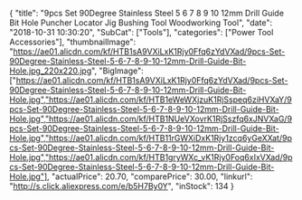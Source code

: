 {
	"title": "9pcs Set 90Degree Stainless Steel 5 6 7 8 9 10 12mm Drill Guide Bit Hole Puncher Locator Jig Bushing Tool Woodworking Tool",
	"date": "2018-10-31 10:30:20",
	"SubCat": ["Tools"],
	"categories": ["Power Tool Accessories"],
	"thumbnailImage": "https://ae01.alicdn.com/kf/HTB1sA9VXiLxK1Rjy0Ffq6zYdVXad/9pcs-Set-90Degree-Stainless-Steel-5-6-7-8-9-10-12mm-Drill-Guide-Bit-Hole.jpg_220x220.jpg",
	"BigImage": ["https://ae01.alicdn.com/kf/HTB1sA9VXiLxK1Rjy0Ffq6zYdVXad/9pcs-Set-90Degree-Stainless-Steel-5-6-7-8-9-10-12mm-Drill-Guide-Bit-Hole.jpg","https://ae01.alicdn.com/kf/HTB1eWeWXjzuK1RjSspeq6ziHVXaY/9pcs-Set-90Degree-Stainless-Steel-5-6-7-8-9-10-12mm-Drill-Guide-Bit-Hole.jpg","https://ae01.alicdn.com/kf/HTB1NUeVXovrK1RjSszfq6xJNVXaG/9pcs-Set-90Degree-Stainless-Steel-5-6-7-8-9-10-12mm-Drill-Guide-Bit-Hole.jpg","https://ae01.alicdn.com/kf/HTB11rGWXiDxK1Rjy1zcq6yGeXXat/9pcs-Set-90Degree-Stainless-Steel-5-6-7-8-9-10-12mm-Drill-Guide-Bit-Hole.jpg","https://ae01.alicdn.com/kf/HTB1gryWXc_vK1Rjy0Foq6xIxVXad/9pcs-Set-90Degree-Stainless-Steel-5-6-7-8-9-10-12mm-Drill-Guide-Bit-Hole.jpg"],
	"actualPrice": 20.70,
	"comparePrice": 30.00,
	"linkurl": "http://s.click.aliexpress.com/e/b5H7By0Y",
	"inStock": 134
}
